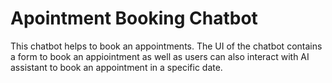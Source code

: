 # Apointment Booking Chatbot
This chatbot helps to book an appointments. The UI of the chatbot contains a form to book an appiointment as well as users can  also interact with AI assistant to book an appointment in a specific date. 

